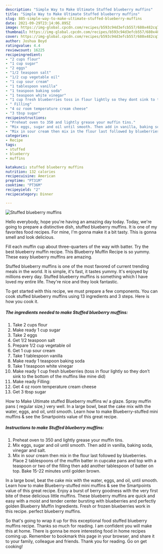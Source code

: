 ```yaml
---
description: "Simple Way to Make Ultimate Stuffed blueberry muffins"
title: "Simple Way to Make Ultimate Stuffed blueberry muffins"
slug: 885-simple-way-to-make-ultimate-stuffed-blueberry-muffins
date: 2021-09-29T23:14:06.895Z
image: https://img-global.cpcdn.com/recipes/b593c94d3efcb557/680x482cq70/stuffed-blueberry-muffins-recipe-main-photo.jpg
thumbnail: https://img-global.cpcdn.com/recipes/b593c94d3efcb557/680x482cq70/stuffed-blueberry-muffins-recipe-main-photo.jpg
cover: https://img-global.cpcdn.com/recipes/b593c94d3efcb557/680x482cq70/stuffed-blueberry-muffins-recipe-main-photo.jpg
author: Joshua Boyd
ratingvalue: 4.4
reviewcount: 16225
recipeingredient:
- "2 cups flour"
- "1 cup sugar"
- "2 eggs"
- "1/2 teaspoon salt"
- "1/2 cup vegetable oil"
- "1 cup sour cream"
- "1 tablespoon vanilla"
- "1 teaspoon baking soda"
- "1 teaspoon white vinegar"
- "1 cup fresh blueberries toss in flour lightly so they dont sink to the bottom of the muffins like mine did"
- " Filling"
- "4 oz room temperature cream cheese"
- "3 tbsp sugar"
recipeinstructions:
- "Preheat oven to 350 and lightly grease your muffin tins."
- "Mix eggs, sugar and oil until smooth. Then add in vanilla, baking soda, vinegar and salt."
- "Mix in sour cream then mix in the flour last followed by blueberries. Place 2 tablespoons of the muffin batter in cupcake pans and top with a teaspoon or two of the filling then add another tablespoon of batter on top. Bake 15-22 minutes until golden brown."
categories:
- Recipe
tags:
- stuffed
- blueberry
- muffins

katakunci: stuffed blueberry muffins 
nutrition: 132 calories
recipecuisine: American
preptime: "PT31M"
cooktime: "PT36M"
recipeyield: "2"
recipecategory: Dinner

---
```



![Stuffed blueberry muffins](https://img-global.cpcdn.com/recipes/b593c94d3efcb557/680x482cq70/stuffed-blueberry-muffins-recipe-main-photo.jpg)

Hello everybody, hope you're having an amazing day today. Today, we're going to prepare a distinctive dish, stuffed blueberry muffins. It is one of my favorites food recipes. For mine, I'm gonna make it a bit tasty. This is gonna smell and look delicious.

Fill each muffin cup about three-quarters of the way with batter. Try the best blueberry muffin recipe. This Blueberry Muffin Recipe is so yummy. These easy blueberry muffins are amazing.

Stuffed blueberry muffins is one of the most favored of current trending meals in the world. It is simple, it's fast, it tastes yummy. It's enjoyed by millions every day. Stuffed blueberry muffins is something which I have loved my entire life. They're nice and they look fantastic.


To get started with this recipe, we must prepare a few components. You can cook stuffed blueberry muffins using 13 ingredients and 3 steps. Here is how you cook it.

<!--inarticleads1-->

##### The ingredients needed to make Stuffed blueberry muffins:

1. Take 2 cups flour
1. Make ready 1 cup sugar
1. Take 2 eggs
1. Get 1/2 teaspoon salt
1. Prepare 1/2 cup vegetable oil
1. Get 1 cup sour cream
1. Take 1 tablespoon vanilla
1. Make ready 1 teaspoon baking soda
1. Take 1 teaspoon white vinegar
1. Make ready 1 cup fresh blueberries (toss in flour lightly so they don’t sink to the bottom of the muffins like mine did)
1. Make ready  Filling:
1. Get 4 oz room temperature cream cheese
1. Get 3 tbsp sugar


How to Make Ultimate stuffed Blueberry muffins w/ a glaze. Spray muffin pans ( regular size,) very well. In a large bowl, beat the cake mix with the water, eggs, and oil, until smooth. Learn how to make Blueberry-stuffed mini muffins &amp; see the Smartpoints value of this great recipe. 

<!--inarticleads2-->

##### Instructions to make Stuffed blueberry muffins:

1. Preheat oven to 350 and lightly grease your muffin tins.
1. Mix eggs, sugar and oil until smooth. Then add in vanilla, baking soda, vinegar and salt.
1. Mix in sour cream then mix in the flour last followed by blueberries. Place 2 tablespoons of the muffin batter in cupcake pans and top with a teaspoon or two of the filling then add another tablespoon of batter on top. Bake 15-22 minutes until golden brown.


In a large bowl, beat the cake mix with the water, eggs, and oil, until smooth. Learn how to make Blueberry-stuffed mini muffins &amp; see the Smartpoints value of this great recipe. Enjoy a burst of berry goodness with the very first bite of these delicious little muffins. These blueberry muffins are quick and easy with a moist and tender center bursting with blueberries and perfectly golden Blueberry Muffin Ingredients. Fresh or frozen blueberries work in this recipe. perfect blueberry muffins. 

So that's going to wrap it up for this exceptional food stuffed blueberry muffins recipe. Thanks so much for reading. I am confident you will make this at home. There is gonna be more interesting food in home recipes coming up. Remember to bookmark this page in your browser, and share it to your family, colleague and friends. Thank you for reading. Go on get cooking!
